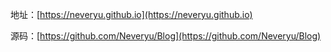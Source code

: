 地址：[https://neveryu.github.io](https://neveryu.github.io)

源码：[https://github.com/Neveryu/Blog](https://github.com/Neveryu/Blog)